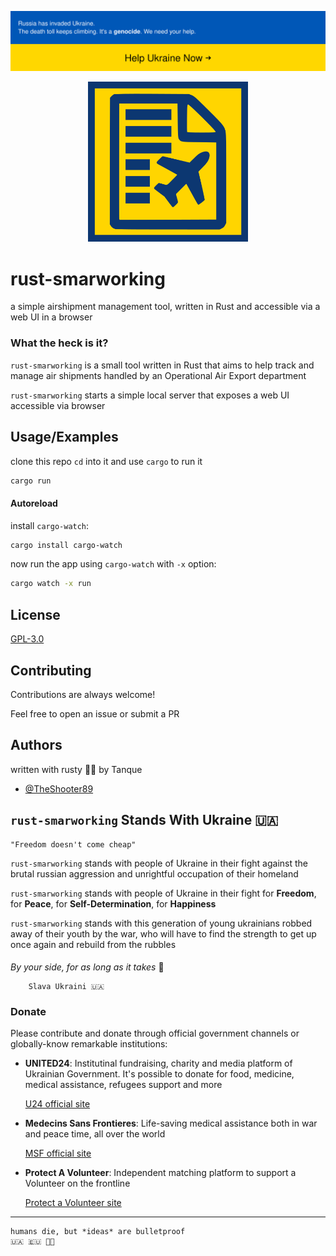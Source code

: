 [![Stand With Ukraine](https://raw.githubusercontent.com/vshymanskyy/StandWithUkraine/main/banner2-direct.svg)](https://stand-with-ukraine.pp.ua)

<p align="center">
	<img src="/static/img/rsw_logo.png" alt="rust-smatrworking logo" style="height: 256px; width: 256px;" />
</p>

# rust-smarworking

a simple airshipment management tool, written in Rust and accessible via a web UI in a browser

### What the heck is it?

`rust-smarworking` is a small tool written in Rust that aims to help track and manage air shipments handled by an Operational Air Export department

`rust-smarworking` starts a simple local server that exposes a web UI accessible via browser


## Usage/Examples

clone this repo `cd` into it and use `cargo` to run it

```bash
cargo run
```

#### Autoreload
install `cargo-watch`:

```bash
cargo install cargo-watch
```

now run the app using `cargo-watch` with `-x` option:

```bash
cargo watch -x run
```

## License

[GPL-3.0](https://choosealicense.com/licenses/gpl-3.0/)


## Contributing

Contributions are always welcome!

Feel free to open an issue or submit a PR


## Authors
written with rusty 💛️💙️ by Tanque

- [@TheShooter89](https://www.github.com/TheShooter89)


## `rust-smarworking` Stands With Ukraine 🇺🇦️

    "Freedom doesn't come cheap"

`rust-smarworking` stands with people of Ukraine in their fight against the brutal russian aggression and unrightful occupation of their homeland

`rust-smarworking` stands with people of Ukraine in their fight for **Freedom**, for **Peace**, for **Self-Determination**, for **Happiness**

`rust-smarworking` stands with this generation of young ukrainians robbed away of their youth by the war, who will have to find the strength to get up once again and rebuild from the rubbles

####

_By your side, for as long as it takes_ 💪️

        Slava Ukraini 🇺🇦️

### Donate

Please contribute and donate through official government channels or globally-know remarkable institutions:

- **UNITED24**: Institutinal fundraising, charity and media platform of Ukrainian Government. It's possible to donate for food, medicine, medical assistance, refugees support and more

    [U24 official site](https://u24.gov.ua/)

- **Medecins Sans Frontieres**: Life-saving medical assistance both in war and peace time, all over the world

    [MSF official site](https://www.msf.org/ukraine)

- **Protect A Volunteer**: Independent matching platform to support a Volunteer on the frontline
    
    [Protect a Volunteer site](https://protectavolunteer.com/)

---


    humans die, but *ideas* are bulletproof
    🇺🇦️ ️🇪🇺️ 🏳️‍🌈️

